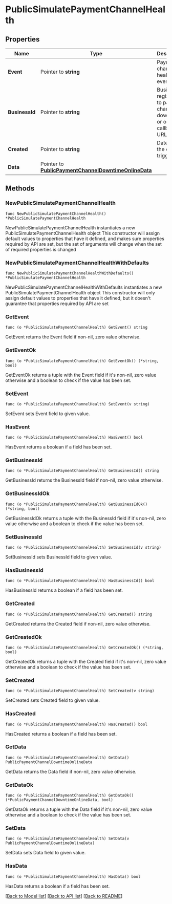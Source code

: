 # PublicSimulatePaymentChannelHealth

## Properties

Name | Type | Description | Notes
------------ | ------------- | ------------- | -------------
**Event** | Pointer to **string** | Payment channel health event | [optional] 
**BusinessId** | Pointer to **string** | Business ID registered to payment channel downtime or online callback URL | [optional] 
**Created** | Pointer to **string** | Date time the event is triggered | [optional] 
**Data** | Pointer to [**PublicPaymentChannelDowntimeOnlineData**](PublicPaymentChannelDowntimeOnlineData.md) |  | [optional] 

## Methods

### NewPublicSimulatePaymentChannelHealth

`func NewPublicSimulatePaymentChannelHealth() *PublicSimulatePaymentChannelHealth`

NewPublicSimulatePaymentChannelHealth instantiates a new PublicSimulatePaymentChannelHealth object
This constructor will assign default values to properties that have it defined,
and makes sure properties required by API are set, but the set of arguments
will change when the set of required properties is changed

### NewPublicSimulatePaymentChannelHealthWithDefaults

`func NewPublicSimulatePaymentChannelHealthWithDefaults() *PublicSimulatePaymentChannelHealth`

NewPublicSimulatePaymentChannelHealthWithDefaults instantiates a new PublicSimulatePaymentChannelHealth object
This constructor will only assign default values to properties that have it defined,
but it doesn't guarantee that properties required by API are set

### GetEvent

`func (o *PublicSimulatePaymentChannelHealth) GetEvent() string`

GetEvent returns the Event field if non-nil, zero value otherwise.

### GetEventOk

`func (o *PublicSimulatePaymentChannelHealth) GetEventOk() (*string, bool)`

GetEventOk returns a tuple with the Event field if it's non-nil, zero value otherwise
and a boolean to check if the value has been set.

### SetEvent

`func (o *PublicSimulatePaymentChannelHealth) SetEvent(v string)`

SetEvent sets Event field to given value.

### HasEvent

`func (o *PublicSimulatePaymentChannelHealth) HasEvent() bool`

HasEvent returns a boolean if a field has been set.

### GetBusinessId

`func (o *PublicSimulatePaymentChannelHealth) GetBusinessId() string`

GetBusinessId returns the BusinessId field if non-nil, zero value otherwise.

### GetBusinessIdOk

`func (o *PublicSimulatePaymentChannelHealth) GetBusinessIdOk() (*string, bool)`

GetBusinessIdOk returns a tuple with the BusinessId field if it's non-nil, zero value otherwise
and a boolean to check if the value has been set.

### SetBusinessId

`func (o *PublicSimulatePaymentChannelHealth) SetBusinessId(v string)`

SetBusinessId sets BusinessId field to given value.

### HasBusinessId

`func (o *PublicSimulatePaymentChannelHealth) HasBusinessId() bool`

HasBusinessId returns a boolean if a field has been set.

### GetCreated

`func (o *PublicSimulatePaymentChannelHealth) GetCreated() string`

GetCreated returns the Created field if non-nil, zero value otherwise.

### GetCreatedOk

`func (o *PublicSimulatePaymentChannelHealth) GetCreatedOk() (*string, bool)`

GetCreatedOk returns a tuple with the Created field if it's non-nil, zero value otherwise
and a boolean to check if the value has been set.

### SetCreated

`func (o *PublicSimulatePaymentChannelHealth) SetCreated(v string)`

SetCreated sets Created field to given value.

### HasCreated

`func (o *PublicSimulatePaymentChannelHealth) HasCreated() bool`

HasCreated returns a boolean if a field has been set.

### GetData

`func (o *PublicSimulatePaymentChannelHealth) GetData() PublicPaymentChannelDowntimeOnlineData`

GetData returns the Data field if non-nil, zero value otherwise.

### GetDataOk

`func (o *PublicSimulatePaymentChannelHealth) GetDataOk() (*PublicPaymentChannelDowntimeOnlineData, bool)`

GetDataOk returns a tuple with the Data field if it's non-nil, zero value otherwise
and a boolean to check if the value has been set.

### SetData

`func (o *PublicSimulatePaymentChannelHealth) SetData(v PublicPaymentChannelDowntimeOnlineData)`

SetData sets Data field to given value.

### HasData

`func (o *PublicSimulatePaymentChannelHealth) HasData() bool`

HasData returns a boolean if a field has been set.


[[Back to Model list]](../README.md#documentation-for-models) [[Back to API list]](../README.md#documentation-for-api-endpoints) [[Back to README]](../README.md)


